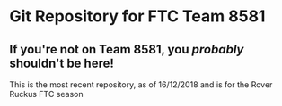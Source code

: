 # Git Repository for FTC Team 8581
## If you're not on Team 8581, you *probably* shouldn't be here!

This is the most recent repository, as of 16/12/2018 and is for the Rover Ruckus FTC season
